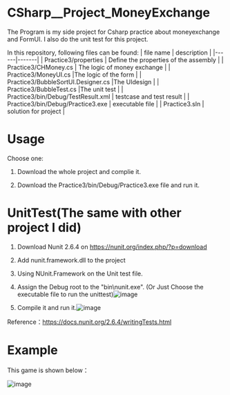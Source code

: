 # CSharp__Project_MoneyExchange
The Program is my side project for Csharp practice about moneyexchange and FormUI. 
I also do the unit test for this project.

In this repository, following files can be found:
| file name | description |
|------|-------|
| Practice3/properties  | Define the properties of the assembly |
| Practice3/CHMoney.cs  | The logic of money exchange |
| Practice3/MoneyUI.cs  |The logic of the form |
| Practice3/BubbleSortUI.Designer.cs |The UIdesign |
| Practice3/BubbleTest.cs  |The unit test |
| Practice3/bin/Debug/TestResult.xml | testcase and test result |
| Practice3/bin/Debug/Practice3.exe | executable file |
| Practice3.sln | solution for project |

# Usage
Choose one:

1. Download the whole project and complie it.

2. Download the Practice3/bin/Debug/Practice3.exe file and run it.

# UnitTest(The same with other project I did)

1. Download Nunit 2.6.4 on https://nunit.org/index.php/?p=download
2. Add nunit.framework.dll to the project
3. Using NUnit.Framework on the Unit test file.
4. Assign the Debug root to the  "bin\nunit.exe". (Or Just Choose the executable file to run the unittest)![image](https://user-images.githubusercontent.com/34390301/165883172-260307c8-9ec2-4f49-92fe-78533f2b4368.png)

5. Compile it and run it.![image](https://user-images.githubusercontent.com/34390301/165883276-f109201a-8e9d-4e68-95af-eba4a3178aa1.png)


Reference：https://docs.nunit.org/2.6.4/writingTests.html

# Example

This game is shown below：

![image](https://user-images.githubusercontent.com/34390301/165887831-d226eeca-caf5-4ff2-a4c5-8c488e80b2ee.png)

